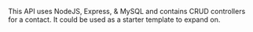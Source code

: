 This API uses NodeJS, Express, & MySQL and contains CRUD controllers for a contact. It could be used as a starter template to expand on.